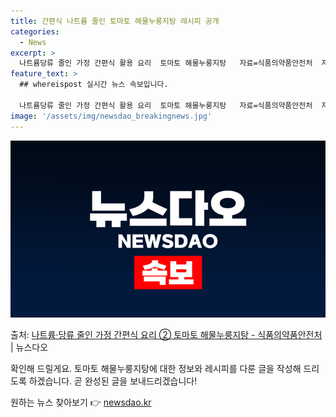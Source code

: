 ```yaml
---
title: 간편식 나트륨 줄인 토마토 해물누룽지탕 레시피 공개
categories:
  - News
excerpt: >
  나트륨당류 줄인 가정 간편식 활용 요리  토마토 해물누룽지탕   자료=식품의약품안전처  자료출처=정책브리핑 …
feature_text: >
  ## whereispost 실시간 뉴스 속보입니다.

  나트륨당류 줄인 가정 간편식 활용 요리  토마토 해물누룽지탕   자료=식품의약품안전처  자료출처=정책브리핑 …
image: '/assets/img/newsdao_breakingnews.jpg'
---
```


![뉴스다오 속보](/assets/img/newsdao_breakingnews.jpg)

<p>출처: <a href="https://newsdao.kr/3824" rel="dofollow">나트륨·당류 줄인 가정 간편식 요리 ② 토마토 해물누룽지탕 - 식품의약품안전처</a> | 뉴스다오</p>

확인해 드릴게요. 토마토 해물누룽지탕에 대한 정보와 레시피를 다룬 글을 작성해 드리도록 하겠습니다. 곧 완성된 글을 보내드리겠습니다! 

원하는 뉴스 찾아보기 👉 <a href="https://newsdao.kr" rel="dofollow">newsdao.kr</a>


